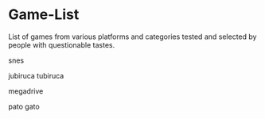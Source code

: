 # Game-List
List of games from various platforms and categories tested and selected by people with questionable tastes.


 snes
 
  jubiruca
  tubiruca
 
 megadrive
 
  pato
  gato
   
